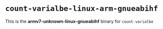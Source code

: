 # `count-varialbe-linux-arm-gnueabihf`

This is the **armv7-unknown-linux-gnueabihf** binary for `count-varialbe`
